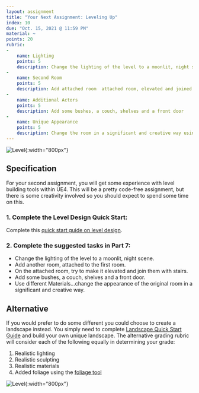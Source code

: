 ```yaml
---
layout: assignment
title: "Your Next Assignment: Leveling Up"
index: 10
due: "Oct. 15, 2021 @ 11:59 PM"
material: ~
points: 20
rubric:
-
    name: Lighting
    points: 5
    description: Change the lighting of the level to a moonlit, night scene.
- 
    name: Second Room
    points: 5
    description: Add attached room  attached room, elevated and joined with stairs.
- 
    name: Additional Actors
    points: 5
    description: Add some bushes, a couch, shelves and a front door
-
    name: Unique Appearance
    points: 5
    description: Change the room in a significant and creative way using different materials.
---
```

![Level](https://docs.unrealengine.com/4.27/Images/BuildingWorlds/LDQuickStart/update1.webp){:width="800px"}

## Specification
For your second assignment, you will get some experience with level building tools within UE4. This will be a pretty code-free assignment, but there is some creativity involved so you should expect to spend some time on this.

### 1. Complete the Level Design Quick Start:<br/>

Complete this [quick start guide on level design](https://docs.unrealengine.com/4.27/en-US/BuildingWorlds/LDQuickStart/). 

### 2. Complete the suggested tasks in Part 7:
- Change the lighting of the level to a moonlit, night scene.
- Add another room, attached to the first room.
- On the attached room, try to make it elevated and join them with stairs.
- Add some bushes, a couch, shelves and a front door.
- Use different Materials...change the appearance of the original room in a significant and creative way.

## Alternative

If you would prefer to do some different you could choose to create a landscape instead. You simply need to complete [Landscape Quick Start Guide](https://docs.unrealengine.com/4.27/en-US/BuildingWorlds/Landscape/QuickStart/) and build your own unique landscape. The alternative grading rubric will consider each of the following equally in determining your grade: 

1. Realistic lighting
2. Realistic sculpting
3. Realistic materials
4. Added foliage using the [foliage tool](https://docs.unrealengine.com/4.27/en-US/BuildingWorlds/Foliage/)

![Level](https://docs.unrealengine.com/4.27/Images/BuildingWorlds/Landscape/QuickStart/T_Landscape_Final_Paint.webp){:width="800px"}
